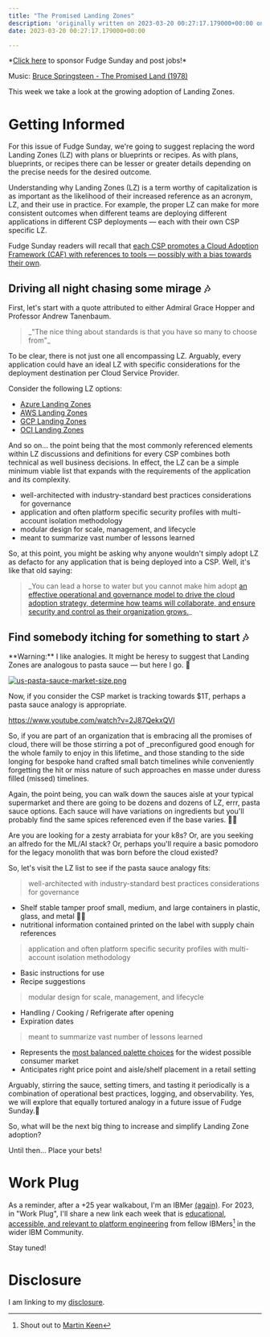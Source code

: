 ```yaml
---
title: "The Promised Landing Zones"
description: 'originally written on 2023-03-20 00:27:17.179000+00:00 on LAMP with vi, WordPress, Jekyll, Gatsby Cloud, Netlify, Revue, Substack, or Buttondown'
date: 2023-03-20 00:27:17.179000+00:00

---
```


\*[Click here](https://fudgesunday.pallet.com/hire?pallet=fudgesunday) to sponsor Fudge Sunday and post jobs!\*

Music: [Bruce Springsteen - The Promised Land (1978)](https://www.youtube.com/watch?v=azQY2YBUMQc)

This week we take a look at the growing adoption of Landing Zones.

# Getting Informed

For this issue of Fudge Sunday, we're going to suggest replacing the word Landing Zones (LZ) with plans or blueprints or recipes. As with plans, blueprints, or recipes there can be lesser or greater details depending on the precise needs for the desired outcome.

Understanding why Landing Zones (LZ) is a term worthy of capitalization is as important as the likelihood of their increased reference as an acronym, LZ, and their use in practice. For example, the proper LZ can make for more consistent outcomes when different teams are deploying different applications in different CSP deployments — each with their own CSP specific LZ.

Fudge Sunday readers will recall that [each CSP promotes a Cloud Adoption Framework (CAF) with references to tools — possibly with a bias towards their own](https://fudge.org/archive/happy-when-it-toolchains/).

## Driving all night chasing some mirage 🎶

First, let's start with a quote attributed to either Admiral Grace Hopper and Professor Andrew Tanenbaum.

> \_"The nice thing about standards is that you have so many to choose from"\_ 

To be clear, there is not just one all encompassing LZ. Arguably, every application could have an ideal LZ with specific considerations for the deployment destination per Cloud Service Provider.

Consider the following LZ options:

- [Azure Landing Zones](https://learn.microsoft.com/en-us/azure/cloud-adoption-framework/ready/landing-zone/)
- [AWS Landing Zones](https://docs.aws.amazon.com/prescriptive-guidance/latest/migration-aws-environment/understanding-landing-zones.html)
- [GCP Landing Zones](https://cloud.google.com/architecture/landing-zones)
- [OCI Landing Zones](https://docs.oracle.com/en-us/iaas/Content/cloud-adoption-framework/landing-zone.htm)

And so on... the point being that the most commonly referenced elements within LZ discussions and definitions for every CSP combines both technical as well business decisions. In effect, the LZ can be a simple minimum viable list that expands with the requirements of the application and its complexity.

- well-architected with industry-standard best practices considerations for governance
- application and often platform specific security profiles with multi-account isolation methodology
- modular design for scale, management, and lifecycle
- meant to summarize vast number of lessons learned

So, at this point, you might be asking why anyone wouldn't simply adopt LZ as defacto for any application that is being deployed into a CSP. Well, it's like that old saying: 

> \_You can lead a horse to water but you cannot make him adopt [an effective operational and governance model to drive the cloud adoption strategy, determine how teams will collaborate, and ensure security and control as their organization
grows.](https://platformengineering.org/talks-library/landing-zones)\_

## Find somebody itching for something to start 🎶

\*\*Warning:\*\* I like analogies. It might be heresy to suggest that Landing Zones are analogous to pasta sauce — but here I go. 🍝

[![us-pasta-sauce-market-size.png](https://buttondown-attachments.s3.us-west-2.amazonaws.com/images/b6df14dd-2334-47cd-90ec-a8f71e62c7f1.png)](https://www.grandviewresearch.com/industry-analysis/pasta-sauce-market) 

Now, if you consider the CSP market is tracking towards $1T, perhaps a pasta sauce analogy is appropriate.

https://www.youtube.com/watch?v=2J87QekxQVI

So, if you are part of an organization that is embracing all the promises of cloud, there will be those stirring a pot of \_preconfigured good enough for the whole family to enjoy in this lifetime\_ and those standing to the side longing for bespoke hand crafted small batch timelines while conveniently forgetting the hit or miss nature of such approaches en masse under duress filled (missed) timelines.

Again, the point being, you can walk down the sauces aisle at your typical supermarket and there are going to be dozens and dozens of LZ, errr, pasta sauce options. Each sauce will have variations on ingredients but you'll probably find the same spices referenced even if the base varies. 🧄🍅

Are you are looking for a zesty arrabiata for your k8s? Or, are you seeking an alfredo for the ML/AI stack? Or, perhaps you'll require a basic pomodoro for the legacy monolith that was born before the cloud existed?

So, let's visit the LZ list to see if the pasta sauce analogy fits:

> well-architected with industry-standard best practices considerations for governance

- Shelf stable tamper proof small, medium, and large containers in plastic, glass, and metal 🥫🫙
- nutritional information contained printed on the label with supply chain references

> application and often platform specific security profiles with multi-account isolation methodology

- Basic instructions for use 
- Recipe suggestions

> modular design for scale, management, and lifecycle

- Handling / Cooking / Refrigerate after opening
- Expiration dates

> meant to summarize vast number of lessons learned

- Represents the [most balanced palette choices](https://nymag.com/strategist/article/best-jarred-tomato-sauce.html) for the widest possible consumer market
- Anticipates right price point and aisle/shelf placement in a retail setting

Arguably, stirring the sauce, setting timers, and tasting it periodically is a combination of operational best practices, logging, and observability. Yes, we will explore that equally tortured analogy in a future issue of Fudge Sunday.🍝

So, what will be the next big thing to increase and simplify Landing Zone adoption?

Until then… Place your bets!

# Work Plug

As a reminder, after a +25 year walkabout, I'm an IBMer [(again)](https://jaycuthrell.com/about/). For 2023, in "Work Plug", I'll share a new link each week that is [educational, accessible, and relevant to platform engineering](https://www.youtube.com/watch?v=9nyiY-psbMs) from fellow IBMers[^IBMer] in the wider IBM Community.

Stay tuned! 

# Disclosure

I am linking to my [disclosure](https://jaycuthrell.com/disclosure/).
 
[^IBMer]: Shout out to [Martin Keen](https://www.linkedin.com/in/martingkeen/) 


